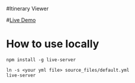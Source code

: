 #Itinerary Viewer

#[Live Demo](https://shinglyu.github.io/itinerary-viewer)

# How to use locally
```
npm install -g live-server
```

```
ln -s <your yml file> source_files/default.yml
live-server 
```

 

